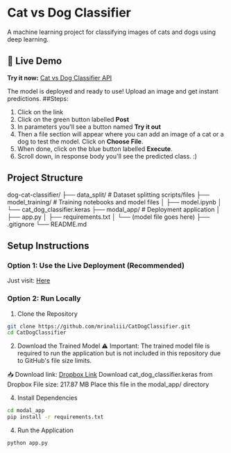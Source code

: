 # Cat vs Dog Classifier

A machine learning project for classifying images of cats and dogs using deep learning.

## 🚀 Live Demo
**Try it now:** [Cat vs Dog Classifier API](https://manuisliterallykirby--cat-dog-classifier-fastapi-app.modal.run/docs)

The model is deployed and ready to use! Upload an image and get instant predictions.
##Steps:
1) Click on the link
2) Click on the green button labelled **Post**
3) In parameters you'll see a button named **Try it out**
4) Then a file section will appear where you can add an image of a cat or a dog to test the model. Click on **Choose File**.
5) When done, click on the blue button labelled **Execute**.
6) Scroll down, in response body you'll see the predicted class. :)

## Project Structure
dog-cat-classifier/
├── data_split/          # Dataset splitting scripts/files
├── model_training/      # Training notebooks and model files
│   ├── model.ipynb
│   └── cat_dog_classifier.keras
├── modal_app/          # Deployment application
│   ├── app.py
│   ├── requirements.txt
│   └── (model file goes here)
├── .gitignore
└── README.md


## Setup Instructions

### Option 1: Use the Live Deployment (Recommended)
Just visit: [Here](https://manuisliterallykirby--cat-dog-classifier-fastapi-app.modal.run/docs)

### Option 2: Run Locally

1. Clone the Repository
```bash
git clone https://github.com/mrinaliii/CatDogClassifier.git
cd CatDogClassifier
```

2. Download the Trained Model
⚠ Important: The trained model file is required to run the application but is not included in this repository due to GitHub's file size limits.

📥 Download link: [Dropbox Link](https://www.dropbox.com/scl/fi/e34uc4499s90sx7jysj57/cat_dog_classifier.keras?rlkey=siov9wmzdj2cx4tq777i85scr&st=1g7mym0r&dl=1)
Download cat_dog_classifier.keras from Dropbox
File size: 217.87 MB
Place this file in the modal_app/ directory

4. Install Dependencies
```bash
cd modal_app
pip install -r requirements.txt
```

4. Run the Application
```bash
python app.py
```
